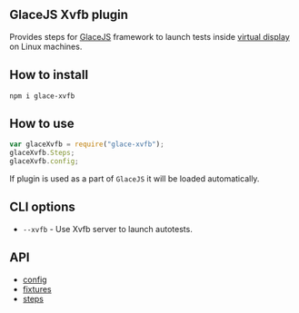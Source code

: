 ## GlaceJS Xvfb plugin

Provides steps for [GlaceJS](https://glacejs.github.io/glace-core/) framework to launch tests inside [virtual display](https://en.wikipedia.org/wiki/Xvfb) on Linux machines.

## How to install

```
npm i glace-xvfb
```

## How to use

```javascript
var glaceXvfb = require("glace-xvfb");
glaceXvfb.Steps;
glaceXvfb.config;
```

If plugin is used as a part of `GlaceJS` it will be loaded automatically.

## CLI options

- `--xvfb` - Use Xvfb server to launch autotests.

## API

- [config](GlaceConfig.html)
- [fixtures](global.html)
- [steps](XvfbSteps.html)
